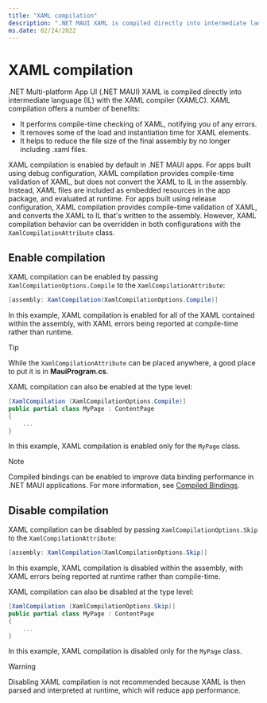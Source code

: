 ```yaml
---
title: "XAML compilation"
description: ".NET MAUI XAML is compiled directly into intermediate language (IL) with the XAML compiler (XAMLC)."
ms.date: 02/24/2022
---
```


# XAML compilation

.NET Multi-platform App UI (.NET MAUI) XAML is compiled directly into intermediate language (IL) with the XAML compiler (XAMLC). XAML compilation offers a number of benefits:

- It performs compile-time checking of XAML, notifying you of any errors.
- It removes some of the load and instantiation time for XAML elements.
- It helps to reduce the file size of the final assembly by no longer including .xaml files.

XAML compilation is enabled by default in .NET MAUI apps. For apps built using debug configuration, XAML compilation provides compile-time validation of XAML, but does not convert the XAML to IL in the assembly. Instead, XAML files are included as embedded resources in the app package, and evaluated at runtime. For apps built using release configuration, XAML compilation provides compile-time validation of XAML, and converts the XAML to IL that's written to the assembly. However, XAML compilation behavior can be overridden in both configurations with the `XamlCompilationAttribute` class.

## Enable compilation

XAML compilation can be enabled by passing `XamlCompilationOptions.Compile` to the `XamlCompilationAttribute`:

```csharp
[assembly: XamlCompilation(XamlCompilationOptions.Compile)]
```

In this example, XAML compilation is enabled for all of the XAML contained within the assembly, with XAML errors being reported at compile-time rather than runtime.

> [!TIP]
> While the `XamlCompilationAttribute` can be placed anywhere, a good place to put it is in **MauiProgram.cs**.

XAML compilation can also be enabled at the type level:

```csharp
[XamlCompilation (XamlCompilationOptions.Compile)]
public partial class MyPage : ContentPage
{
    ...
}
```

In this example, XAML compilation is enabled only for the `MyPage` class.

> [!NOTE]
> Compiled bindings can be enabled to improve data binding performance in .NET MAUI applications. For more information, see [Compiled Bindings](~/fundamentals/data-binding/compiled-bindings.md).

## Disable compilation

XAML compilation can be disabled by passing `XamlCompilationOptions.Skip` to the `XamlCompilationAttribute`:

```csharp
[assembly: XamlCompilation(XamlCompilationOptions.Skip)]
```

In this example, XAML compilation is disabled within the assembly, with XAML errors being reported at runtime rather than compile-time.

XAML compilation can also be disabled at the type level:

```csharp
[XamlCompilation (XamlCompilationOptions.Skip)]
public partial class MyPage : ContentPage
{
    ...
}
```

In this example, XAML compilation is disabled only for the `MyPage` class.

> [!WARNING]
> Disabling XAML compilation is not recommended because XAML is then parsed and interpreted at runtime, which will reduce app performance.
